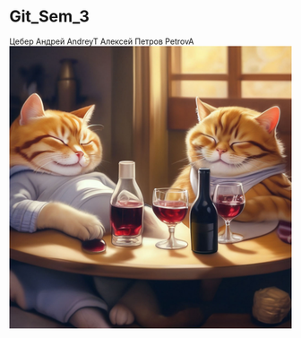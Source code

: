 # Git_Sem_3
Цебер Андрей AndreyT
Алексей Петров PetrovA
![Иллюстрация к проекту](https://github.com/Andreytsvl/Git_Sem_3/blob/main/images/243c4dc857aa11ee86405a1112d6d6c5_upscaled.jpeg)
